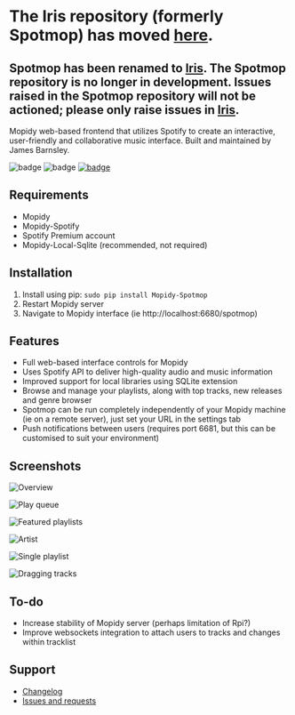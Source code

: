 The Iris repository (formerly Spotmop) has moved [here](https://github.com/jaedb/iris).
====

Spotmop has been renamed to [Iris](https://github.com/jaedb/iris). The Spotmop repository is no longer in development. Issues raised in the Spotmop repository will not be actioned; please only raise issues in [Iris](https://github.com/jaedb/iris/issues).
--------

Mopidy web-based frontend that utilizes Spotify to create an interactive, user-friendly and collaborative music interface. Built and maintained by James Barnsley.

![badge](https://img.shields.io/pypi/v/mopidy-spotmop.svg?style=flat)
![badge](https://img.shields.io/pypi/dm/mopidy-spotmop.svg)
[![badge](https://img.shields.io/badge/donate-paypal-blue.svg)](https://www.paypal.com/cgi-bin/webscr?cmd=_donations&business=james%40barnsley%2enz&lc=NZ&item_name=James%20Barnsley&currency_code=NZD&bn=PP%2dDonationsBF%3abtn_donate_LG%2egif%3aNonHosted)


Requirements
--------

* Mopidy
* Mopidy-Spotify
* Spotify Premium account
* Mopidy-Local-Sqlite (recommended, not required)

Installation
--------

1. Install using pip: `sudo pip install Mopidy-Spotmop`
2. Restart Mopidy server
3. Navigate to Mopidy interface (ie http://localhost:6680/spotmop)

Features
--------

* Full web-based interface controls for Mopidy
* Uses Spotify API to deliver high-quality audio and music information
* Improved support for local libraries using SQLite extension
* Browse and manage your playlists, along with top tracks, new releases and genre browser
* Spotmop can be run completely independently of your Mopidy machine (ie on a remote server), just set your URL in the settings tab
* Push notifications between users (requires port 6681, but this can be customised to suit your environment)

Screenshots
-----------

![Overview](https://raw.githubusercontent.com/jaedb/spotmop/master/Screenshots/overview.jpg)

![Play queue](https://raw.githubusercontent.com/jaedb/spotmop/master/Screenshots/desktop-queue.jpg)

![Featured playlists](https://raw.githubusercontent.com/jaedb/spotmop/master/Screenshots/desktop-featured.jpg)

![Artist](https://raw.githubusercontent.com/jaedb/spotmop/master/Screenshots/desktop-artist.jpg)

![Single playlist](https://raw.githubusercontent.com/jaedb/spotmop/master/Screenshots/desktop-playlist.jpg)

![Dragging tracks](https://raw.githubusercontent.com/jaedb/spotmop/master/Screenshots/desktop-dragging.jpg)


To-do
-----

* Increase stability of Mopidy server (perhaps limitation of Rpi?)
* Improve websockets integration to attach users to tracks and changes within tracklist

Support
-------

* [Changelog](https://github.com/jaedb/iris/releases)
* [Issues and requests](https://github.com/jaedb/iris/issues)

